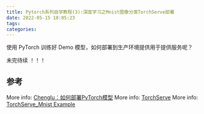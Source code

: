 ```yaml
---
title: Pytorch系列自学教程(3):深度学习之Mnist图像分类TorchServe部署
date: 2022-05-15 18:05:23
tags:
categories:
---
```


使用 PyTorch 训练好 Demo 模型，如何部署到生产环境提供用于提供服务呢？

未完待续 ！！！

## 参考
More info: [Chenglu：如何部署PyTorch模型](https://zhuanlan.zhihu.com/p/344364948)
More info: [TorchServe](https://github.com/pytorch/serve)
More info: [TorchServe_Mnist Example](https://github.com/pytorch/serve/tree/master/examples/image_classifier/mnist)